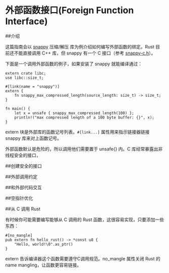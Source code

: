 外部函数接口(Foreign Function Interface)
===

##介绍

这篇指南会以 [snappy](https://github.com/google/snappy) 压缩/解压 库为例介绍如何编写外部函数的绑定。Rust 目前还不能直接调用 C++ 库，但 snappy 有一个 C 接口（参考 [snappy-c.h](https://github.com/google/snappy/blob/master/snappy-c.h)）。

下面是一个调用外部函数的例子，如果安装了 snappy 就能编译通过：

	extern crate libc;
	use libc::size_t;

	#[link(name = "snappy")]
	extern {
	    fn snappy_max_compressed_length(source_length: size_t) -> size_t;
	}

	fn main() {
	    let x = unsafe { snappy_max_compressed_length(100) };
	    println!("max compressed length of a 100 byte buffer: {}", x);
	}
	
extern 块是外部库的函数记号列表。`#[link...]` 属性用来指示链接器链接 snappy 库来对上函数记号。

外部函数默认是危险的，所以调用他们需要置于 unsafe{} 内。C 库经常暴露出非线程安全的接口，

##创建安全的接口



##外部调用约定

##和外部代码交互

##空指针优化
	
##从 C 调用 Rust

有时候你可能需要编写能够从 C 调用的 Rust 函数，这很容易实现，只要添加一些东西：

	#[no_mangle]
	pub extern fn hello_rust() -> *const u8 {
    	"Hello, world!\0".as_ptr()
	}
	
extern 告诉编译器这个函数需要遵守C调用规范。no_mangle 属性关闭 Rust 的 name mangling，让函数更容易链接。